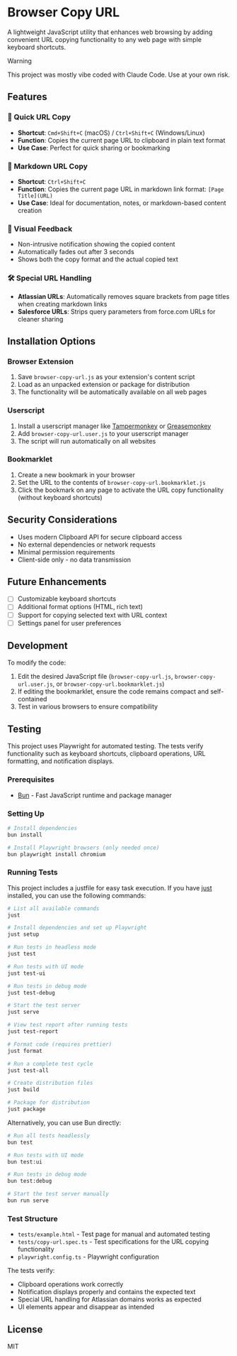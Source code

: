 # Browser Copy URL

A lightweight JavaScript utility that enhances web browsing by adding convenient URL copying functionality to any web page with simple keyboard shortcuts.

> [!WARNING]
> This project was mostly vibe coded with Claude Code. Use at your own risk.

## Features

### 🔗 Quick URL Copy

- **Shortcut**: `Cmd+Shift+C` (macOS) / `Ctrl+Shift+C` (Windows/Linux)
- **Function**: Copies the current page URL to clipboard in plain text format
- **Use Case**: Perfect for quick sharing or bookmarking

### 📝 Markdown URL Copy

- **Shortcut**: `Ctrl+Shift+C`
- **Function**: Copies the current page URL in markdown link format: `[Page Title](URL)`
- **Use Case**: Ideal for documentation, notes, or markdown-based content creation

### 🔔 Visual Feedback

- Non-intrusive notification showing the copied content
- Automatically fades out after 3 seconds
- Shows both the copy format and the actual copied text

### 🛠️ Special URL Handling

- **Atlassian URLs**: Automatically removes square brackets from page titles when creating markdown links
- **Salesforce URLs**: Strips query parameters from force.com URLs for cleaner sharing

## Installation Options

### Browser Extension

1. Save `browser-copy-url.js` as your extension's content script
2. Load as an unpacked extension or package for distribution
3. The functionality will be automatically available on all web pages

### Userscript

1. Install a userscript manager like [Tampermonkey](https://www.tampermonkey.net/) or [Greasemonkey](https://www.greasespot.net/)
2. Add `browser-copy-url.user.js` to your userscript manager
3. The script will run automatically on all websites

### Bookmarklet

1. Create a new bookmark in your browser
2. Set the URL to the contents of `browser-copy-url.bookmarklet.js`
3. Click the bookmark on any page to activate the URL copy functionality (without keyboard shortcuts)

## Security Considerations

- Uses modern Clipboard API for secure clipboard access
- No external dependencies or network requests
- Minimal permission requirements
- Client-side only - no data transmission

## Future Enhancements

- [ ] Customizable keyboard shortcuts
- [ ] Additional format options (HTML, rich text)
- [ ] Support for copying selected text with URL context
- [ ] Settings panel for user preferences

## Development

To modify the code:

1. Edit the desired JavaScript file (`browser-copy-url.js`, `browser-copy-url.user.js`, or `browser-copy-url.bookmarklet.js`)
2. If editing the bookmarklet, ensure the code remains compact and self-contained
3. Test in various browsers to ensure compatibility

## Testing

This project uses Playwright for automated testing. The tests verify functionality such as keyboard shortcuts, clipboard operations, URL formatting, and notification displays.

### Prerequisites

- [Bun](https://bun.sh/) - Fast JavaScript runtime and package manager

### Setting Up

```bash
# Install dependencies
bun install

# Install Playwright browsers (only needed once)
bun playwright install chromium
```

### Running Tests

This project includes a justfile for easy task execution. If you have [just](https://github.com/casey/just) installed, you can use the following commands:

```bash
# List all available commands
just

# Install dependencies and set up Playwright
just setup

# Run tests in headless mode
just test

# Run tests with UI mode
just test-ui

# Run tests in debug mode
just test-debug

# Start the test server
just serve

# View test report after running tests
just test-report

# Format code (requires prettier)
just format

# Run a complete test cycle
just test-all

# Create distribution files
just build

# Package for distribution
just package
```

Alternatively, you can use Bun directly:

```bash
# Run all tests headlessly
bun test

# Run tests with UI mode
bun test:ui

# Run tests in debug mode
bun test:debug

# Start the test server manually
bun run serve
```

### Test Structure

- `tests/example.html` - Test page for manual and automated testing
- `tests/copy-url.spec.ts` - Test specifications for the URL copying functionality
- `playwright.config.ts` - Playwright configuration

The tests verify:
- Clipboard operations work correctly
- Notification displays properly and contains the expected text
- Special URL handling for Atlassian domains works as expected
- UI elements appear and disappear as intended

## License

MIT

